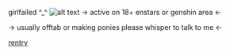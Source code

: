 girlfailed ^_^
![alt text](https://cdn.discordapp.com/attachments/971723274721566752/1207819590399295508/Untitled13_20240215220739.png?ex=65e108a6&is=65ce93a6&hm=1e67f6dbd3d2ce859716f02b129afc19939d7795adf4fe3c2e40f065b183bcf1&)
-> active on 18+ enstars or genshin area <-

-> usually offtab or making ponies please whisper to talk to me <-

[rentry](https://rentry.co/wip)
